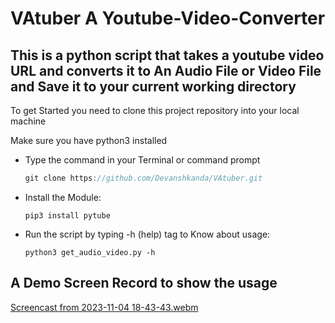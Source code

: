 # VAtuber A Youtube-Video-Converter

## This is a python script that takes a youtube video URL and converts it to An Audio File or Video File and Save it to your current working directory

To get Started you need to clone this project repository into your local machine

Make sure you have python3 installed

*   Type the command in your Terminal or command prompt

    ```c++
    git clone https://github.com/Devanshkanda/VAtuber.git
    ```

*   Install the Module:

    ```
    pip3 install pytube
    ```
    
*   Run the script by typing -h (help) tag to Know about usage:

    ```
    python3 get_audio_video.py -h
    ```


## A Demo Screen Record to show the usage


[Screencast from 2023-11-04 18-43-43.webm](https://github.com/Devanshkanda/youtube-video-converter/assets/101200047/b99a7de3-e7d2-4c6a-8b50-289bbd3852c4)
